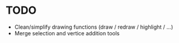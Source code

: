 # TODO

* Clean/simplify drawing functions (draw / redraw / highlight / ...)
* Merge selection and vertice addition tools
